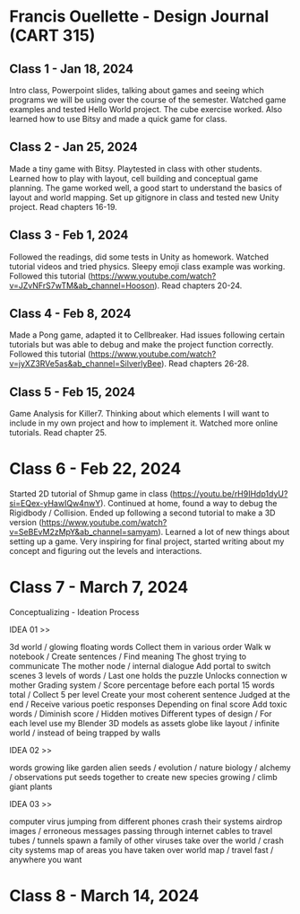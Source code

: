 # Francis Ouellette - Design Journal (CART 315)

## Class 1 - Jan 18, 2024 
Intro class, Powerpoint slides, talking about games and seeing which programs we will be using over the course of the semester. Watched game examples and tested Hello World project. The cube exercise worked. Also learned how to use Bitsy and made a quick game for class.

## Class 2 - Jan 25, 2024 
Made a tiny game with Bitsy. Playtested in class with other students. Learned how to play with layout, cell building and conceptual game planning. The game worked well, a good start to understand the basics of layout and world mapping. Set up gitignore in class and tested new Unity project. Read chapters 16-19.

## Class 3 - Feb 1, 2024 
Followed the readings, did some tests in Unity as homework. Watched tutorial videos and tried physics. Sleepy emoji class example was working. Followed this tutorial (https://www.youtube.com/watch?v=JZvNFrS7wTM&ab_channel=Hooson). Read chapters 20-24.

## Class 4 - Feb 8, 2024 
Made a Pong game, adapted it to Cellbreaker. Had issues following certain tutorials but was able to debug and make the project function correctly. Followed this tutorial (https://www.youtube.com/watch?v=jyXZ3RVe5as&ab_channel=SilverlyBee). Read chapters 26-28. 

## Class 5 - Feb 15, 2024 
Game Analysis for Killer7. Thinking about which elements I will want to include in my own project and how to implement it. Watched more online tutorials. Read chapter 25.

# Class 6 - Feb 22, 2024 

Started 2D tutorial of Shmup game in class (https://youtu.be/rH9IHdp1dyU?si=EQex-yHawIQw4nwY). Continued at home, found a way to debug the Rigidbody / Collision. Ended up following a second tutorial to make a 3D version (https://www.youtube.com/watch?v=SeBEvM2zMpY&ab_channel=samyam). Learned a lot of new things about setting up a game. Very inspiring for final project, started writing about my concept and figuring out the levels and interactions.

# Class 7 - March 7, 2024 

Conceptualizing - Ideation Process

IDEA 01 >>

3d world / glowing floating words
Collect them in various order 
Walk w notebook / Create sentences / Find meaning 
The ghost trying to communicate 
The mother node / internal dialogue
Add portal to switch scenes
3 levels of words / Last one holds the puzzle 
Unlocks connection w mother
Grading system / Score percentage before each portal
15 words total / Collect 5 per level 
Create your most coherent sentence
Judged at the end / Receive various poetic responses 
Depending on final score
Add toxic words / Diminish score / Hidden motives
Different types of design / For each level 
use my Blender 3D models as assets
globe like layout / infinite world / instead of being trapped by walls

IDEA 02 >>

words growing like garden
alien seeds / evolution / nature
biology / alchemy / observations
put seeds together to create new species
growing / climb giant plants 

IDEA 03 >>

computer virus
jumping from different phones
crash their systems
airdrop images / erroneous messages
passing through internet cables to travel
tubes / tunnels
spawn a family of other viruses
take over the world / crash city systems
map of areas you have taken over
world map / travel fast / anywhere you want

# Class 8 - March 14, 2024 
